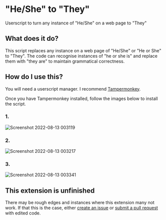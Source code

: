 # "He/She" to "They"
Userscript to turn any instance of "He/She" on a web page to "They"

## What does it do?
This script replaces any instance on a web page of "He/She" or "He or She" to "They". The code can recognise instances of "he or she is" and replace them with "they are" to maintain grammatical correctness.

## How do I use this?
You will need a userscript manager. I recommend [Tampermonkey](https://www.tampermonkey.net).

Once you have Tampermonkey installed, follow the images below to install the script.

### 1.
![Screenshot 2022-08-13 003119](https://user-images.githubusercontent.com/27077617/184456885-92292b54-5775-42ec-9e7b-1ce3521107fa.png)

### 2.
![Screenshot 2022-08-13 003217](https://user-images.githubusercontent.com/27077617/184456907-8cdc3f53-01b0-454b-b017-b5be4c334cd0.png)

### 3.
![Screenshot 2022-08-13 003341](https://user-images.githubusercontent.com/27077617/184456909-e104661c-1a90-4deb-9d0f-90c7570a7b31.png)


## This extension is unfinished
There may be rough edges and instances where this extension many not work. If that this is the case, either [create an issue](https://github.com/ninjasmosa/-He-She-to-They-/issues) or [submit a pull request](https://github.com/ninjasmosa/-He-She-to-They-/pulls) with edited code.
